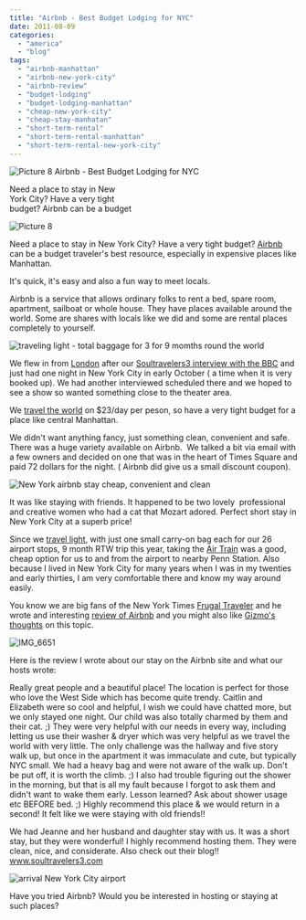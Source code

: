 ```yaml
---
title: "Airbnb - Best Budget Lodging for NYC"
date: 2011-08-09
categories: 
  - "america"
  - "blog"
tags: 
  - "airbnb-manhattan"
  - "airbnb-new-york-city"
  - "airbnb-review"
  - "budget-lodging"
  - "budget-lodging-manhattan"
  - "cheap-new-york-city"
  - "cheap-stay-manhatan"
  - "short-term-rental"
  - "short-term-rental-manhattan"
  - "short-term-rental-new-york-city"
---
```


![Picture 8](https://pub-ac94b3f306b24c0dba4238943c97f2e1.r2.dev/6a00e5502a95078833014e89efa062970d.jpg) Airbnb - Best Budget Lodging for NYC

Need a place to stay in New  
York City? Have a very tight  
budget? Airbnb can be a budget

<!--more-->

![Picture 8](https://pub-ac94b3f306b24c0dba4238943c97f2e1.r2.dev/6a00e5502a95078833014e89efa187970d.jpg)  
  
Need a place to stay in New York City? Have a very tight budget? [Airbnb](http://www.airbnb.com/ "airbnb") can be a budget traveler's best resource, especially in expensive places like Manhattan.  
  
It's quick, it's easy and also a fun way to meet locals.  
  
Airbnb is a service that allows ordinary folks to rent a bed, spare room, apartment, sailboat or whole house. They have places available around the world. Some are shares with locals like we did and some are rental places completely to yourself.  
  
![traveling light - total baggage for 3 for 9 momths round the world ](https://pub-ac94b3f306b24c0dba4238943c97f2e1.r2.dev/6a00e5502a950788330153908c0859970b.jpg)  
  
  
  
We flew in from [London](http://soultravelers3new.local/2010/10/family-travel-london-free-museums-educational-family-adventures-for-homeschool.html "London visit") after our [Soultravelers3 interview with the BBC](http://soultravelers3new.local/2010/12/bbc-interviews-soultravelers3-on-social-media-and-travel.html "soultravelers3 interview with the BBC") and just had one night in New York City in early October ( a time when it is very booked up). We had another interviewed scheduled there and we hoped to see a show so wanted something close to the theater area.  
  
We [travel the world](http://soultravelers3new.local/2009/04/how-to-travel-the-world-as-a-digital-nomad-family.html "travel the world") on $23/day per peson, so have a very tight budget for a place like central Manhattan.  
  
We didn't want anything fancy, just something clean, convenient and safe. There was a huge variety available on Airbnb.  We talked a bit via email with a few owners and decided on one that was in the heart of Times Square and paid 72 dollars for the night. ( Airbnb did give us a small discount coupon).  
  
![New York airbnb stay cheap, convenient  and clean](https://pub-ac94b3f306b24c0dba4238943c97f2e1.r2.dev/6a00e5502a95078833014e8a7f2f3f970d.jpg)  
  
  
  
It was like staying with friends. It happened to be two lovely  professional and creative women who had a cat that Mozart adored. Perfect short stay in New York City at a superb price!  
  
Since we [travel light](http://soultravelers3new.local/2010/02/15-best-tips-for-family-friendly-travel-airplanes-airports-vacation-roadtrips-long-term-family-trave.html "travel light"), with just one small carry-on bag each for our 26 airport stops, 9 month RTW trip this year, taking the [Air Train](http://gonyc.about.com/od/gettinghere/gr/airtrainjfk.htm "air train") was a good, cheap option for us to and from the airport to nearby Penn Station. Also because I lived in New York City for many years when I was in my twenties and early thirties, I am very comfortable there and know my way around easily.  
  
You know we are big fans of the New York Times [Frugal Traveler](http://soultravelers3new.local/2010/02/new-york-times-qa-with-soultravelers3-on-frugal-traveler-nomadic-family-traveler-jeanne-dee.html "frugal traveler") and he wrote and interesting [review of Airbnb](http://frugaltraveler.blogs.nytimes.com/2009/10/28/staying-with-newfound-friends-for-a-fee/ "airbnb review") and you might also like [Gizmo's thoughts](http://gizmodo.com/5796854/how-to-use-airbnb-like-a-pro "gizmos thoughts on airbnb") on this topic.  
  
![IMG_6651](https://pub-ac94b3f306b24c0dba4238943c97f2e1.r2.dev/6a00e5502a950788330154345f88cd970c.jpg)  
  
  
Here is the review I wrote about our stay on the Airbnb site and what our hosts wrote:

Really great people and a beautiful place! The location is perfect for those who love the West Side which has become quite trendy. Caitlin and Elizabeth were so cool and helpful, I wish we could have chatted more, but we only stayed one night. Our child was also totally charmed by them and their cat. ;) They were very helpful with our needs in every way, including letting us use their washer & dryer which was very helpful as we travel the world with very little. The only challenge was the hallway and five story walk up, but once in the apartment it was immaculate and cute, but typically NYC small. We had a heavy bag and were not aware of the walk up. Don't be put off, it is worth the climb. ;) I also had trouble figuring out the shower in the morning, but that is all my fault because I forgot to ask them and didn't want to wake them early. Lesson learned? Ask about shower usage etc BEFORE bed. ;) Highly recommend this place & we would return in a second! It felt like we were staying with old friends!!  
  
We had Jeanne and her husband and daughter stay with us. It was a short stay, but they were wonderful! I highly recommend hosting them. They were clean, nice, and considerate. Also check out their blog!!  
www.soultravelers3.com  
  
![arrival New York City airport](https://pub-ac94b3f306b24c0dba4238943c97f2e1.r2.dev/6a00e5502a95078833014e8a7f3605970d.jpg)  
  
  
  
  
Have you tried Airbnb? Would you be interested in hosting or staying at such places?
